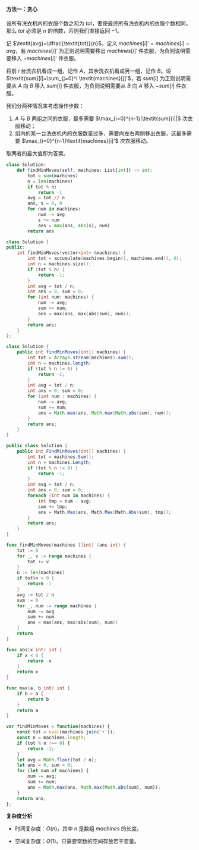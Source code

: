 #### 方法一：贪心

设所有洗衣机内的衣服个数之和为 $\textit{tot}$，要使最终所有洗衣机内的衣服个数相同，那么 $\textit{tot}$ 必须是 $n$ 的倍数，否则我们直接返回 $-1$。

记 $\textit{avg}=\dfrac{\textit{tot}}{n}$，定义 $\textit{machines}[i]'=\textit{machines}[i]-\textit{avg}$，若 $\textit{machines}[i]'$ 为正则说明需要移出 $\textit{machines}[i]'$ 件衣服，为负则说明需要移入 $-\textit{machines}[i]'$ 件衣服。

将前 $i$ 台洗衣机看成一组，记作 $A$，其余洗衣机看成另一组，记作 $B$。设 $\textit{sum}[i]=\sum_{j=0}^i \textit{machines}[j]'$，若 $\textit{sum}[i]$ 为正则说明需要从 $A$ 向 $B$ 移入 $\textit{sum}[i]$ 件衣服，为负则说明需要从 $B$ 向 $A$ 移入 $-\textit{sum}[i]$ 件衣服。

我们分两种情况来考虑操作步数：

1. $A$ 与 $B$ 两组之间的衣服，最多需要 $\max_{i=0}^{n-1}|\textit{sum}[i]|$ 次衣服移动；
2. 组内的某一台洗衣机内的衣服数量过多，需要向左右两侧移出衣服，这最多需要 $\max_{i=0}^{n-1}\textit{machines}[i]'$ 次衣服移动。

取两者的最大值即为答案。

```Python [sol1-Python3]
class Solution:
    def findMinMoves(self, machines: List[int]) -> int:
        tot = sum(machines)
        n = len(machines)
        if tot % n:
            return -1
        avg = tot // n
        ans, s = 0, 0
        for num in machines:
            num -= avg
            s += num
            ans = max(ans, abs(s), num)
        return ans
```

```C++ [sol1-C++]
class Solution {
public:
    int findMinMoves(vector<int> &machines) {
        int tot = accumulate(machines.begin(), machines.end(), 0);
        int n = machines.size();
        if (tot % n) {
            return -1;
        }
        int avg = tot / n;
        int ans = 0, sum = 0;
        for (int num: machines) {
            num -= avg;
            sum += num;
            ans = max(ans, max(abs(sum), num));
        }
        return ans;
    }
};
```

```Java [sol1-Java]
class Solution {
    public int findMinMoves(int[] machines) {
        int tot = Arrays.stream(machines).sum();
        int n = machines.length;
        if (tot % n != 0) {
            return -1;
        }
        int avg = tot / n;
        int ans = 0, sum = 0;
        for (int num : machines) {
            num -= avg;
            sum += num;
            ans = Math.max(ans, Math.max(Math.abs(sum), num));
        }
        return ans;
    }
}
```

```C# [sol1-C#]
public class Solution {
    public int FindMinMoves(int[] machines) {
        int tot = machines.Sum();
        int n = machines.Length;
        if (tot % n != 0) {
            return -1;
        }
        int avg = tot / n;
        int ans = 0, sum = 0;
        foreach (int num in machines) {
            int tmp = num - avg;
            sum += tmp;
            ans = Math.Max(ans, Math.Max(Math.Abs(sum), tmp));
        }
        return ans;
    }
}
```

```go [sol1-Golang]
func findMinMoves(machines []int) (ans int) {
    tot := 0
    for _, v := range machines {
        tot += v
    }
    n := len(machines)
    if tot%n > 0 {
        return -1
    }
    avg := tot / n
    sum := 0
    for _, num := range machines {
        num -= avg
        sum += num
        ans = max(ans, max(abs(sum), num))
    }
    return
}

func abs(x int) int {
    if x < 0 {
        return -x
    }
    return x
}

func max(a, b int) int {
    if b > a {
        return b
    }
    return a
}
```

```JavaScript [sol1-JavaScript]
var findMinMoves = function(machines) {
    const tot = eval(machines.join('+'));
    const n = machines.length;
    if (tot % n !== 0) {
        return -1;
    }
    let avg = Math.floor(tot / n);
    let ans = 0, sum = 0;
    for (let num of machines) {
        num -= avg;
        sum += num;
        ans = Math.max(ans, Math.max(Math.abs(sum), num));
    }
    return ans;
};
```

**复杂度分析**

- 时间复杂度：$O(n)$，其中 $n$ 是数组 $\textit{machines}$ 的长度。

- 空间复杂度：$O(1)$。只需要常数的空间存放若干变量。